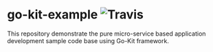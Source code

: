 # go-kit-example ![Travis](https://travis-ci.org/rosspatil/go-kit-example.svg?branch=master)
This repository demonstrate the pure micro-service based application development sample code base using Go-Kit framework.
